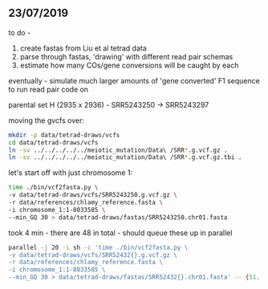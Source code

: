 
## 23/07/2019

to do -
1. create fastas from Liu et al tetrad data
2. parse through fastas, 'drawing' with different read pair schemas
3. estimate how many COs/gene conversions will be caught by each

eventually - simulate much larger amounts of 'gene converted' F1 sequence to run read pair code on

parental set H (2935 x 2936) - SRR5243250 -> SRR5243297

moving the gvcfs over:

```bash
mkdir -p data/tetrad-draws/vcfs
cd data/tetrad-draws/vcfs
ln -sv ../../../../../meiotic_mutation/Data\ /SRR*.g.vcf.gz .
ln -sv ../../../../../meiotic_mutation/Data\ /SRR*.g.vcf.gz.tbi .
```

let's start off with just chromosome 1:

```bash
time ./bin/vcf2fasta.py \
-v data/tetrad-draws/vcfs/SRR5243250.g.vcf.gz \
-r data/references/chlamy_reference.fasta \
-i chromosome_1:1-8033585 \
--min_GQ 30 > data/tetrad-draws/fastas/SRR5243250.chr01.fasta
```

took 4 min - there are 48 in total - should queue these up in parallel

```bash
parallel -j 20 -i sh -c 'time ./bin/vcf2fasta.py \
-v data/tetrad-draws/vcfs/SRR52432{}.g.vcf.gz \
-r data/references/chlamy_reference.fasta \
-i chromosome_1:1-8033585 \
--min_GQ 30 > data/tetrad-draws/fastas/SRR52432{}.chr01.fasta' -- {51..70}
```
